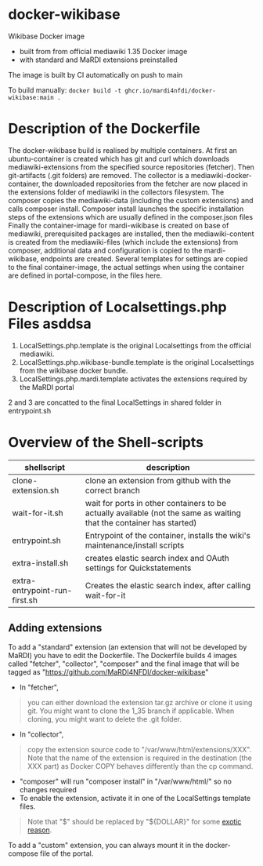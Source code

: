 # docker-wikibase
Wikibase Docker image 
* built from from official mediawiki 1.35 Docker image
* with standard and MaRDI extensions preinstalled

The image is built by CI automatically on push to main

To build manually: `docker build -t ghcr.io/mardi4nfdi/docker-wikibase:main .`

# Description of the Dockerfile
 The docker-wikibase build is realised by multiple containers. At first an ubuntu-container is created which has git and curl which downloads mediawiki-extensions from the specified source repositories (fetcher). Then git-artifacts (.git folders) are removed. The collector is a mediawiki-docker-container, the downloaded repositories from the fetcher are now placed in the extensions folder of mediawiki in the collectors filesystem. The composer copies the mediawiki-data (including the custom extensions) and calls composer install. Composer install launches the specific installation steps of the extensions which are usually defined in the composer.json files Finally the container-image for mardi-wikibase is created on base of mediawiki, prerequisited packages are installed, then the mediawiki-content is created from the mediawiki-files (which include the extensions) from composer, additional data and configuration is copied to the mardi-wikibase, endpoints are created. Several templates for settings are copied to the final container-image, the actual settings when using the container are defined in portal-compose, in the files here. 

# Description of Localsettings.php Files asddsa

  1. LocalSettings.php.template is the original Localsettings from the official mediawiki.
  2. LocalSettings.php.wikibase-bundle.template is the original Localsettings from the wikibase docker bundle.
  3. LocalSettings.php.mardi.template activates the extensions required by the MaRDI portal

2 and 3 are concatted to the final LocalSettings in shared folder in entrypoint.sh 

# Overview of the Shell-scripts 

|shellscript  | description                                      |
| ----------- | ------------------------------------------------ |
|clone-extension.sh|clone an extension from github with the correct branch|
|wait-for-it.sh|wait for ports in other containers to be actually available (not the same as waiting that the container has started)|
|entrypoint.sh|Entrypoint of the container, installs the wiki's maintenance/install scripts|
|extra-install.sh|creates elastic search index and OAuth settings for Quickstatements|
|extra-entrypoint-run-first.sh|Creates the elastic search index, after calling wait-for-it|

## Adding extensions
To add a "standard" extension (an extension that will not be developed by MaRDI)
you have to edit the Dockerfile. The Dockerfile builds 4 images called "fetcher", "collector", "composer" 
and the final image that will be tagged as "https://github.com/MaRDI4NFDI/docker-wikibase" 
* In "fetcher", 
> you can either download the extension tar.gz archive or clone it using git. 
> You might want to clone the 1_35 branch if applicable. When cloning, you might want to delete the .git folder.
* In "collector", 
> copy the extension source code to "/var/www/html/extensions/XXX". 
> Note that the name of the extension is required in the destination (the XXX part) as Docker COPY behaves differently than the cp command.
* "composer" will run "composer install" in "/var/www/html/" so no changes required
* To enable the extension, activate it in one of the LocalSettings template files. 
> Note that "$" should be replaced by "${DOLLAR}" for some [exotic reason](https://phabricator.wikimedia.org/T264007).

To add a "custom" extension, you can always mount it in the docker-compose file of the portal.
